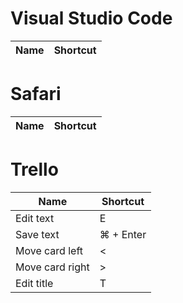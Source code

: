 # Visual Studio Code
| Name | Shortcut |
|------|----------|

# Safari
| Name | Shortcut |
|------|----------|

# Trello

| Name | Shortcut |
|------|----------|
|Edit text|E|
|Save text|⌘ + Enter|
|Move card left| < |
|Move card right| > |
|Edit title| T | 
